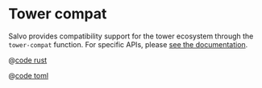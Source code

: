 # Tower compat

Salvo provides compatibility support for the tower ecosystem through the `tower-compat` function. For specific APIs, please [see the documentation](https://docs.rs/salvo_extra/latest/salvo_extra/tower_compat/index.html).

<CodeGroup>
<CodeGroupItem title="main.rs" active>

@[code rust](../../../codes/with-tower/src/main.rs)

</CodeGroupItem>
<CodeGroupItem title="Cargo.toml">

@[code toml](../../../codes/with-tower/Cargo.toml)

</CodeGroupItem>
</CodeGroup>